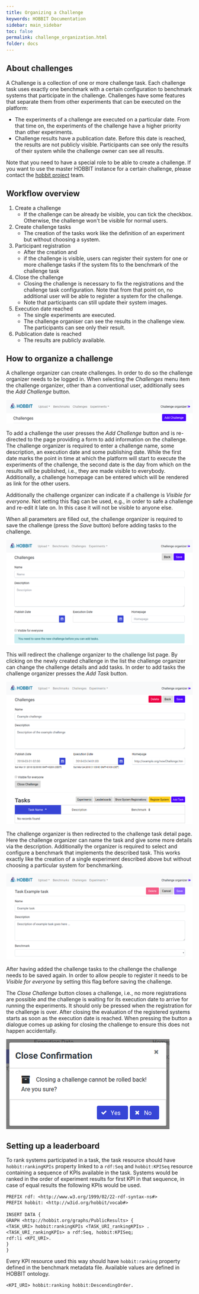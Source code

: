 ```yaml
---
title: Organizing a Challenge
keywords: HOBBIT Documentation
sidebar: main_sidebar
toc: false
permalink: challenge_organization.html
folder: docs
---
```


## About challenges

A Challenge is a collection of one or more challenge task. Each challenge task uses exactly one benchmark with a certain configuration to benchmark systems that participate in the challenge. Challenges have some features that separate them from other experiments that can be executed on the platform:
* The experiments of a challenge are executed on a particular date. From that time on, the experiments of the challenge have a higher priority than other experiments.
* Challenge results have a publication date. Before this date is reached, the results are not publicly visible. Participants can see only the results of their system while the challenge owner can see all results.

Note that you need to have a special role to be able to create a challenge. If you want to use the master HOBBIT instance for a certain challenge, please contact the [hobbit project](http://project-hobbit.eu) team.

## Workflow overview

1. Create a challenge
   * If the challenge can be already be visible, you can tick the checkbox. Otherwise, the challenge won't be visible for normal users.
2. Create challenge tasks
   * The creation of the tasks work like the definition of an experiment but without choosing a system.
3. Participant registration
   * After the creation and
   * if the challenge is visible, users can register their system for one or more challenge tasks if the system fits to the benchmark of the challenge task
4. Close the challenge
   * Closing the challenge is necessary to fix the registrations and the challenge task configuration. Note that from that point on, no additional user will be able to register a system for the challenge.
   * Note that participants can still update their system images.
5. Execution date reached
   * The single experiments are executed.
   * The challenge organiser can see the results in the challenge view. The participants can see only their result.
6. Publication date is reached
   * The results are publicly available.

## How to organize a challenge

A challenge organizer can create challenges. In order to do so the challenge organizer needs to be logged in. When selecting the *Challenges* menu item the challenge organizer, other than a conventional user, additionally sees the *Add Challenge* button.

![Challenge page header for a user with the challenge organizer role.](/images/51_Challenge.png)

To add a challenge the user presses the *Add Challenge* button and is re-directed to the page providing a form to add information on the challenge. The challenge organizer is required to enter a challenge name, some description, an execution date and some publishing date.
While the first date marks the point in time at which the platform will start to execute the experiments of the challenge, the second date is the day from which on the results will be published, i.e., they are made visible to everybody.
Additionally, a challenge homepage can be entered which will be rendered as link for the other users.

Additionally the challenge organizer can indicate if a challenge is *Visible for everyone*. Not setting this flag can be used, e.g., in order to safe a challenge and re-edit it late on. In this case it will not be visible to anyone else.

When all parameters are filled out, the challenge organizer is required to save the challenge (press the *Save* button) before adding tasks to the challenge.

![New challenge form page.](/images/52_Challenge.png)

This will redirect the challenge organizer to the challenge list page. By clicking on the newly created challenge in the list the challenge organizer can change the challenge details and add tasks. In order to add tasks the challenge organizer presses the *Add Task* button.

![Filled challenge form without tasks.](/images/54_Challenge.png)

The challenge organizer is then redirected to the challenge task detail page. Here the challenge organizer can name the task and give some more details via the description. Additionally the organizer is required to select and configure a benchmark that implements the described task. This works exactly like the creation of a single experiment described above but without choosing a particular system for benchmarking.

![Edit challenge task details form page.](/images/55_Challenge.png)

After having added the challenge tasks to the challenge the challenge needs to be saved again. In order to allow people to register it needs to be *Visible for everyone* by setting this flag before saving the challenge.

The *Close Challenge* button closes a challenge, i.e., no more registrations are possible and the challenge is waiting for its execution date to arrive for running the experiments. It should only be pressed when the registration for the challenge is over. After closing the evaluation of the registered systems starts as soon as the execution date is reached. When pressing the button a dialogue comes up asking for closing the challenge to ensure this does not happen accidentally.

![Dialog for closing a challenge.](/images/58_Challenge.png)

## Setting up a leaderboard

To rank systems participated in a task, the task resource should have `hobbit:rankingKPIs` property linked to a `rdf:Seq` and `hobbit:KPISeq` resource containing a sequence of KPIs available in the task. Systems would be ranked in the order of experiment results for first KPI in that sequence, in case of equal results the following KPIs would be used.

```
PREFIX rdf: <http://www.w3.org/1999/02/22-rdf-syntax-ns#>
PREFIX hobbit: <http://w3id.org/hobbit/vocab#>

INSERT DATA {
GRAPH <http://hobbit.org/graphs/PublicResults> {
<TASK_URI> hobbit:rankingKPIs <TASK_URI_rankingKPIs> .
<TASK_URI_rankingKPIs> a rdf:Seq, hobbit:KPISeq;
rdf:li <KPI_URI>.
}
}
```

Every KPI resource used this way should have `hobbit:ranking` property defined in the benchmark metadata file. Available values are defined in HOBBIT ontology.

```
<KPI_URI> hobbit:ranking hobbit:DescendingOrder.
```
